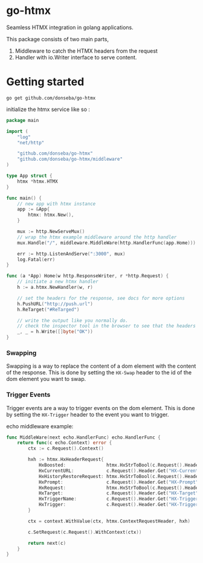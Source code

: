 # go-htmx
Seamless HTMX integration in golang applications.

This package consists of two main parts, 
1) Middleware to catch the HTMX headers from the request
2) Handler with io.Writer interface to serve content.

# Getting started
`go get github.com/donseba/go-htmx`

initialize the htmx service like so : 
```go
package main

import (
	"log"
	"net/http"

	"github.com/donseba/go-htmx"
	"github.com/donseba/go-htmx/middleware"
)

type App struct {
	htmx *htmx.HTMX
}

func main() {
	// new app with htmx instance
	app := &App{
		htmx: htmx.New(),
	}

	mux := http.NewServeMux()
	// wrap the htmx example middleware around the http handler
	mux.Handle("/", middleware.MiddleWare(http.HandlerFunc(app.Home)))

	err := http.ListenAndServe(":3000", mux)
	log.Fatal(err)
}

func (a *App) Home(w http.ResponseWriter, r *http.Request) {
	// initiate a new htmx handler
	h := a.htmx.NewHandler(w, r)

	// set the headers for the response, see docs for more options
	h.PushURL("http://push.url")
	h.ReTarget("#ReTarged")

	// write the output like you normally do.
	// check the inspector tool in the browser to see that the headers are set.
	_, _ = h.Write([]byte("OK"))
}
```

### Swapping
Swapping is a way to replace the content of a dom element with the content of the response.
This is done by setting the `HX-Swap` header to the id of the dom element you want to swap.

### Trigger Events 
Trigger events are a way to trigger events on the dom element.
This is done by setting the `HX-Trigger` header to the event you want to trigger.

echo middleware example: 
```go
func MiddleWare(next echo.HandlerFunc) echo.HandlerFunc {
	return func(c echo.Context) error {
		ctx := c.Request().Context()

		hxh := htmx.HxHeaderRequest{
			HxBoosted:               htmx.HxStrToBool(c.Request().Header.Get("HX-Boosted")),
			HxCurrentURL:            c.Request().Header.Get("HX-Current-URL"),
			HxHistoryRestoreRequest: htmx.HxStrToBool(c.Request().Header.Get("HX-History-Restore-Request")),
			HxPrompt:                c.Request().Header.Get("HX-Prompt"),
			HxRequest:               htmx.HxStrToBool(c.Request().Header.Get("HX-Request")),
			HxTarget:                c.Request().Header.Get("HX-Target"),
			HxTriggerName:           c.Request().Header.Get("HX-Trigger-Name"),
			HxTrigger:               c.Request().Header.Get("HX-Trigger"),
		}

		ctx = context.WithValue(ctx, htmx.ContextRequestHeader, hxh)

		c.SetRequest(c.Request().WithContext(ctx))

		return next(c)
	}
}
```